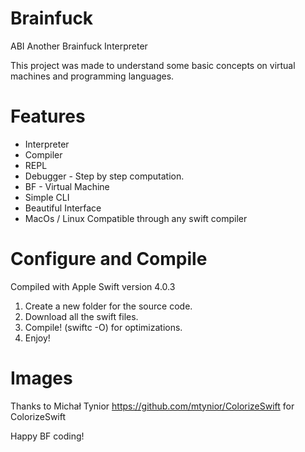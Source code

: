# Brainfuck





ABI
Another Brainfuck Interpreter



This project was made to understand some basic concepts on virtual machines and programming languages.



# Features

* Interpreter
* Compiler
* REPL
* Debugger - Step by step computation.
* BF - Virtual Machine
* Simple CLI
* Beautiful Interface
* MacOs / Linux Compatible through any swift compiler



# Configure and Compile

Compiled with Apple Swift version 4.0.3

1. Create a new folder for the source code.
2. Download all the swift files.
3. Compile! (swiftc -O) for optimizations.
4. Enjoy!



# Images





Thanks to Michał Tynior https://github.com/mtynior/ColorizeSwift for ColorizeSwift




Happy BF coding!









